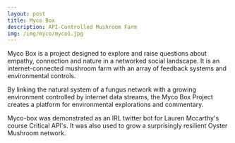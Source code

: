 ```yaml
---
layout: post
title: Myco Box
description: API-Controlled Mushroom Farm
img: /img/myco/myco1.jpg
---
```


Myco Box is a project designed to explore and raise questions about empathy, connection and nature in a networked social landscape.
It is an internet-connected mushroom farm with an array of feedback systems and environmental controls.

By linking the natural system of a fungus network with a growing environment controlled by internet data streams, the Myco Box Project creates a platform for environmental explorations and commentary.

Myco-box was demonstrated as an IRL twitter bot for Lauren Mccarthy's course Critical API's. It was also used to grow a surprisingly resilient Oyster Mushroom network.